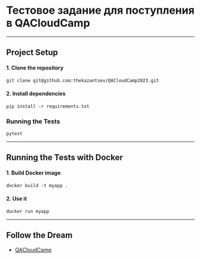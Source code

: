 # Тестовое задание для поступления в QACloudCamp
___
## Project Setup
#### 1. Clone the repository 
```
git clone git@github.com:thekazantsev/QACloudCamp2023.git
```
#### 2. Install dependencies
```
pip install -r requirements.txt
```
### Running the Tests
```
pytest
```
___
## Running the Tests with Docker
#### 1. Build Docker image
```
docker build -t myapp . 
```
#### 2. Use it
```
docker run myapp     
```
___


## Follow the Dream

* [QACloudCamp](https://cloud.ru/ru/career/qacloudcamp)
